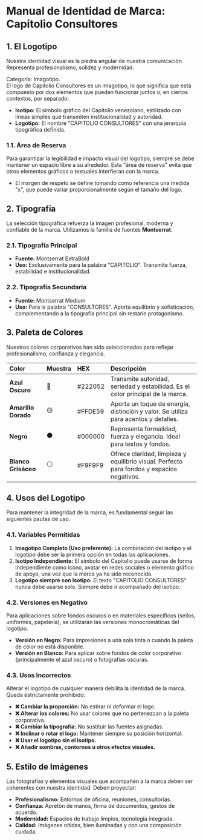# **Manual de Identidad de Marca: Capitolio Consultores**

## **1\. El Logotipo**

Nuestra identidad visual es la piedra angular de nuestra comunicación. Representa profesionalismo, solidez y modernidad.

Categoría: Imagotipo.  
El logo de Capitolio Consultores es un imagotipo, lo que significa que está compuesto por dos elementos que pueden funcionar juntos o, en ciertos contextos, por separado:

* **Isotipo:** El símbolo gráfico del Capitolio venezolano, estilizado con líneas simples que transmiten institucionalidad y autoridad.  
* **Logotipo:** El nombre "CAPITOLIO CONSULTORES" con una jerarquía tipográfica definida.

### **1.1. Área de Reserva**

Para garantizar la legibilidad e impacto visual del logotipo, siempre se debe mantener un espacio libre a su alrededor. Esta "área de reserva" evita que otros elementos gráficos o textuales interfieran con la marca.

* El margen de respeto se define tomando como referencia una medida "x", que puede variar proporcionalmente según el tamaño del logo.

## **2\. Tipografía**

La selección tipográfica refuerza la imagen profesional, moderna y confiable de la marca. Utilizamos la familia de fuentes **Montserrat**.

### **2.1. Tipografía Principal**

* **Fuente:** Montserrat ExtraBold  
* **Uso:** Exclusivamente para la palabra "CAPITOLIO". Transmite fuerza, estabilidad e institucionalidad.

### **2.2. Tipografía Secundaria**

* **Fuente:** Montserrat Medium  
* **Uso:** Para la palabra "CONSULTORES". Aporta equilibrio y sofisticación, complementando a la tipografía principal sin restarle protagonismo.

## **3\. Paleta de Colores**

Nuestros colores corporativos han sido seleccionados para reflejar profesionalismo, confianza y elegancia.

| Color | Muestra | HEX | Descripción |
| :---- | :---- | :---- | :---- |
| **Azul Oscuro** | 🔵 | \#222052 | Transmite autoridad, seriedad y estabilidad. Es el color principal de la marca. |
| **Amarillo Dorado** | 🟡 | \#FFDE59 | Aporta un toque de energía, distinción y valor. Se utiliza para acentos y detalles. |
| **Negro** | ⚫ | \#000000 | Representa formalidad, fuerza y elegancia. Ideal para textos y fondos. |
| **Blanco Grisáceo** | ⚪ | \#F9F9F9 | Ofrece claridad, limpieza y equilibrio visual. Perfecto para fondos y espacios negativos. |

## **4\. Usos del Logotipo**

Para mantener la integridad de la marca, es fundamental seguir las siguientes pautas de uso.

### **4.1. Variables Permitidas**

1. **Imagotipo Completo (Uso preferente):** La combinación del isotipo y el logotipo debe ser la primera opción en todas las aplicaciones.  
2. **Isotipo Independiente:** El símbolo del Capitolio puede usarse de forma independiente como ícono, avatar en redes sociales o elemento gráfico de apoyo, una vez que la marca ya ha sido reconocida.  
3. **Logotipo siempre con Isotipo:** El texto "CAPITOLIO CONSULTORES" nunca debe usarse solo. Siempre debe ir acompañado del isotipo.

### **4.2. Versiones en Negativo**

Para aplicaciones sobre fondos oscuros o en materiales específicos (sellos, uniformes, papelería), se utilizarán las versiones monocromáticas del logotipo.

* **Versión en Negro:** Para impresiones a una sola tinta o cuando la paleta de color no está disponible.  
* **Versión en Blanco:** Para aplicar sobre fondos de color corporativo (principalmente el azul oscuro) o fotografías oscuras.

### **4.3. Usos Incorrectos**

Alterar el logotipo de cualquier manera debilita la identidad de la marca. Queda estrictamente prohibido:

* **❌ Cambiar la proporción:** No estirar ni deformar el logo.  
* **❌ Alterar los colores:** No usar colores que no pertenezcan a la paleta corporativa.  
* **❌ Cambiar la tipografía:** No sustituir las fuentes asignadas.  
* **❌ Inclinar o rotar el logo:** Mantener siempre su posición horizontal.  
* **❌ Usar el logotipo sin el isotipo.**  
* **❌ Añadir sombras, contornos u otros efectos visuales.**

## **5\. Estilo de Imágenes**

Las fotografías y elementos visuales que acompañen a la marca deben ser coherentes con nuestra identidad. Deben proyectar:

* **Profesionalismo:** Entornos de oficina, reuniones, consultorías.  
* **Confianza:** Apretón de manos, firma de documentos, gestos de acuerdo.  
* **Modernidad:** Espacios de trabajo limpios, tecnología integrada.  
* **Calidad:** Imágenes nítidas, bien iluminadas y con una composición cuidada.